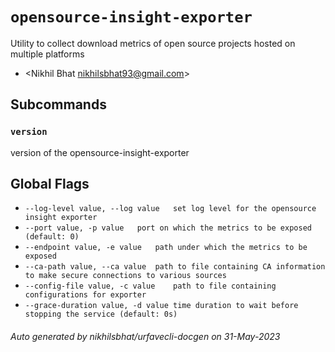 # `opensource-insight-exporter`

Utility to collect download metrics of open source projects hosted on multiple platforms
 - <Nikhil Bhat <nikhilsbhat93@gmail.com>>

## Subcommands

### `version`

version of the opensource-insight-exporter

## Global Flags

- `--log-level value, --log value	set log level for the opensource insight exporter`
- `--port value, -p value	port on which the metrics to be exposed (default: 0)`
- `--endpoint value, -e value	path under which the metrics to be exposed`
- `--ca-path value, --ca value	path to file containing CA information to make secure connections to various sources`
- `--config-file value, -c value	path to file containing configurations for exporter`
- `--grace-duration value, -d value	time duration to wait before stopping the service (default: 0s)`


###### Auto generated by nikhilsbhat/urfavecli-docgen on 31-May-2023
